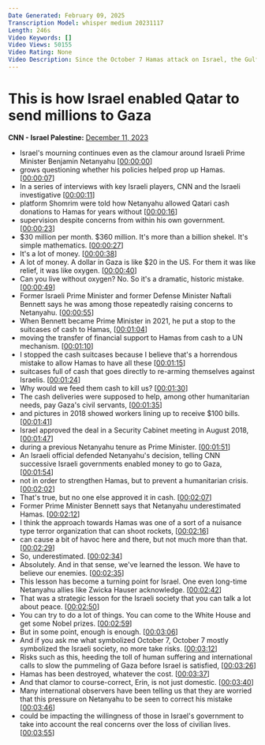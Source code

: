 ```yaml
---
Date Generated: February 09, 2025
Transcription Model: whisper medium 20231117
Length: 246s
Video Keywords: []
Video Views: 50155
Video Rating: None
Video Description: Since the October 7 Hamas attack on Israel, the Gulf state of Qatar has come under fire by Israeli officials, American politicians and media outlets for sending hundreds of millions of dollars in aid to Gaza, which is governed by the Palestinian militant group. But Israel facilitated that funding. CNN's Nima Elbagir explains. #CNN #News
---
```


# This is how Israel enabled Qatar to send millions to Gaza
**CNN - Israel Palestine:** [December 11, 2023](https://www.youtube.com/watch?v=JTQQKvdm7Ds)
*  Israel's mourning continues even as the clamour around Israeli Prime Minister Benjamin Netanyahu [[00:00:00](https://www.youtube.com/watch?v=JTQQKvdm7Ds&t=0.0s)]
*  grows questioning whether his policies helped prop up Hamas. [[00:00:07](https://www.youtube.com/watch?v=JTQQKvdm7Ds&t=7.3s)]
*  In a series of interviews with key Israeli players, CNN and the Israeli investigative [[00:00:11](https://www.youtube.com/watch?v=JTQQKvdm7Ds&t=11.94s)]
*  platform Shomrim were told how Netanyahu allowed Qatari cash donations to Hamas for years without [[00:00:16](https://www.youtube.com/watch?v=JTQQKvdm7Ds&t=16.6s)]
*  supervision despite concerns from within his own government. [[00:00:23](https://www.youtube.com/watch?v=JTQQKvdm7Ds&t=23.54s)]
*  $30 million per month. $360 million. It's more than a billion shekel. It's simple mathematics. [[00:00:27](https://www.youtube.com/watch?v=JTQQKvdm7Ds&t=27.7s)]
*  It's a lot of money. [[00:00:38](https://www.youtube.com/watch?v=JTQQKvdm7Ds&t=38.7s)]
*  A lot of money. A dollar in Gaza is like $20 in the US. For them it was like relief, it was like oxygen. [[00:00:40](https://www.youtube.com/watch?v=JTQQKvdm7Ds&t=40.2s)]
*  Can you live without oxygen? No. So it's a dramatic, historic mistake. [[00:00:49](https://www.youtube.com/watch?v=JTQQKvdm7Ds&t=49.7s)]
*  Former Israeli Prime Minister and former Defense Minister Naftali Bennett says he was among those repeatedly raising concerns to Netanyahu. [[00:00:55](https://www.youtube.com/watch?v=JTQQKvdm7Ds&t=55.7s)]
*  When Bennett became Prime Minister in 2021, he put a stop to the suitcases of cash to Hamas, [[00:01:04](https://www.youtube.com/watch?v=JTQQKvdm7Ds&t=64.7s)]
*  moving the transfer of financial support to Hamas from cash to a UN mechanism. [[00:01:10](https://www.youtube.com/watch?v=JTQQKvdm7Ds&t=70.2s)]
*  I stopped the cash suitcases because I believe that's a horrendous mistake to allow Hamas to have all these [[00:01:15](https://www.youtube.com/watch?v=JTQQKvdm7Ds&t=75.7s)]
*  suitcases full of cash that goes directly to re-arming themselves against Israelis. [[00:01:24](https://www.youtube.com/watch?v=JTQQKvdm7Ds&t=84.7s)]
*  Why would we feed them cash to kill us? [[00:01:30](https://www.youtube.com/watch?v=JTQQKvdm7Ds&t=90.7s)]
*  The cash deliveries were supposed to help, among other humanitarian needs, pay Gaza's civil servants, [[00:01:35](https://www.youtube.com/watch?v=JTQQKvdm7Ds&t=95.7s)]
*  and pictures in 2018 showed workers lining up to receive $100 bills. [[00:01:41](https://www.youtube.com/watch?v=JTQQKvdm7Ds&t=101.7s)]
*  Israel approved the deal in a Security Cabinet meeting in August 2018, [[00:01:47](https://www.youtube.com/watch?v=JTQQKvdm7Ds&t=107.7s)]
*  during a previous Netanyahu tenure as Prime Minister. [[00:01:51](https://www.youtube.com/watch?v=JTQQKvdm7Ds&t=111.7s)]
*  An Israeli official defended Netanyahu's decision, telling CNN successive Israeli governments enabled money to go to Gaza, [[00:01:54](https://www.youtube.com/watch?v=JTQQKvdm7Ds&t=114.7s)]
*  not in order to strengthen Hamas, but to prevent a humanitarian crisis. [[00:02:02](https://www.youtube.com/watch?v=JTQQKvdm7Ds&t=122.7s)]
*  That's true, but no one else approved it in cash. [[00:02:07](https://www.youtube.com/watch?v=JTQQKvdm7Ds&t=127.7s)]
*  Former Prime Minister Bennett says that Netanyahu underestimated Hamas. [[00:02:12](https://www.youtube.com/watch?v=JTQQKvdm7Ds&t=132.7s)]
*  I think the approach towards Hamas was one of a sort of a nuisance type terror organization that can shoot rockets, [[00:02:16](https://www.youtube.com/watch?v=JTQQKvdm7Ds&t=136.7s)]
*  can cause a bit of havoc here and there, but not much more than that. [[00:02:29](https://www.youtube.com/watch?v=JTQQKvdm7Ds&t=149.7s)]
*  So, underestimated. [[00:02:34](https://www.youtube.com/watch?v=JTQQKvdm7Ds&t=154.7s)]
*  Absolutely. And in that sense, we've learned the lesson. We have to believe our enemies. [[00:02:35](https://www.youtube.com/watch?v=JTQQKvdm7Ds&t=155.7s)]
*  This lesson has become a turning point for Israel. One even long-time Netanyahu allies like Zwicka Hauser acknowledge. [[00:02:42](https://www.youtube.com/watch?v=JTQQKvdm7Ds&t=162.7s)]
*  That was a strategic lesson for the Israeli society that you can talk a lot about peace. [[00:02:50](https://www.youtube.com/watch?v=JTQQKvdm7Ds&t=170.7s)]
*  You can try to do a lot of things. You can come to the White House and get some Nobel prizes. [[00:02:59](https://www.youtube.com/watch?v=JTQQKvdm7Ds&t=179.7s)]
*  But in some point, enough is enough. [[00:03:06](https://www.youtube.com/watch?v=JTQQKvdm7Ds&t=186.7s)]
*  And if you ask me what symbolized October 7, October 7 mostly symbolized the Israeli society, no more take risks. [[00:03:12](https://www.youtube.com/watch?v=JTQQKvdm7Ds&t=192.7s)]
*  Risks such as this, heeding the toll of human suffering and international calls to slow the pummeling of Gaza before Israel is satisfied, [[00:03:26](https://www.youtube.com/watch?v=JTQQKvdm7Ds&t=206.7s)]
*  Hamas has been destroyed, whatever the cost. [[00:03:37](https://www.youtube.com/watch?v=JTQQKvdm7Ds&t=217.7s)]
*  And that clamor to course-correct, Erin, is not just domestic. [[00:03:40](https://www.youtube.com/watch?v=JTQQKvdm7Ds&t=220.7s)]
*  Many international observers have been telling us that they are worried that this pressure on Netanyahu to be seen to correct his mistake [[00:03:46](https://www.youtube.com/watch?v=JTQQKvdm7Ds&t=226.7s)]
*  could be impacting the willingness of those in Israel's government to take into account the real concerns over the loss of civilian lives. [[00:03:55](https://www.youtube.com/watch?v=JTQQKvdm7Ds&t=235.7s)]
